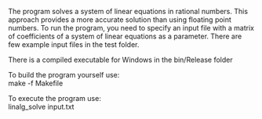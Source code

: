 The program solves a system of linear equations in rational numbers. This approach provides a more accurate solution than using floating point numbers. To run the program, you need to specify an input file with a matrix of coefficients of a system of linear equations as a parameter. There are few example input files in the test folder.

There is a compiled executable for Windows in the bin/Release folder

To build the program yourself use:<br />
make -f Makefile

To execute the program use:<br />
linalg_solve input.txt
